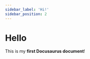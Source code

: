 ```yaml
---
sidebar_label: 'Hi!'
sidebar_position: 2
---
```


# Hello

This is my **first Docusaurus document**!
